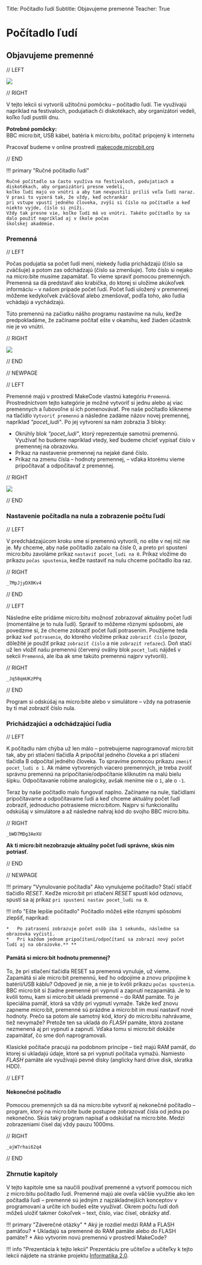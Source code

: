 Title:   Počítadlo ľudí
Subtitle:   Objavujeme premenné 
Teacher:	True

# Počítadlo ľudí
## Objavujeme premenné

// LEFT

![](images/pocitadlo_ludi.jpg)

// RIGHT

<div markdown="1" class="lection-desc">
V tejto lekcii si vytvoríš užitočnú pomôcku – počítadlo ľudí. Tie využívajú napríklad na festivaloch, podujatiach
či diskotékach, aby organizátori vedeli, koľko ľudí pustili dnu.
</div>

**Potrebné pomôcky:**  
BBC micro:bit, USB kábel, batéria k micro:bitu, počítač pripojený k internetu

Pracovať budeme v online prostredí [makecode.microbit.org](https://makecode.microbit.org/)

// END

!!! primary "Ručné počítadlo ľudí"

	Ručné počítadlo sa často využíva na festivaloch, podujatiach a diskotékach, aby organizátori presne vedeli,
	koľko ľudí majú vo vnútri a aby tam nevpustili príliš veľa ľudí naraz. V praxi to vyzerá tak, že vždy, keď ochrankár
	pri vstupe vpustí jedného človeka, zvýši si číslo na počítadle a keď niekto vyjde, číslo si zníži.
	Vždy tak presne vie, koľko ľudí má vo vnútri. Takéto počítadlo by sa dalo použiť napríklad aj v škole počas
	školskej akadémie.

### Premenná

// LEFT

Počas podujatia sa počet ľudí mení, niekedy ľudia prichádzajú (číslo sa zväčšuje)
a potom zas odchádzajú (číslo sa zmenšuje). Toto číslo si nejako na micro:bite musíme zapamätať.
To vieme spraviť pomocou premenných. Premenná sa dá predstaviť ako krabička, do ktorej si uložíme
akúkoľvek informáciu – v našom prípade počet ľudí. Počet ľudí uložený v premennej môžeme kedykoľvek
zväčšovať alebo zmenšovať, podľa toho, ako ľudia vchádajú a vychádzajú.

Túto premennú na začiatku nášho programu nastavíme na nulu, keďže predpokladáme,
že začíname počítať ešte v okamihu, keď žiaden účastník nie je vo vnútri.

// RIGHT

![](images/makecode_premenna.png)

// END

// NEWPAGE

// LEFT

Premenné majú v prostredí MakeCode vlastnú kategóriu `Premenná`. Prostredníctvom tejto kategórie je možné vytvoriť si jednu alebo aj viac
premennych a ľubovoľne si ich pomenovávať. Pre naše počítadlo klikneme na tlačidlo `Vytvoriť premennú`
a následne zadáme názov novej premennej, napríklad _"pocet_ludi"_.
Po jej vytvorení sa nám zobrazia 3 bloky:

*   Okrúhly blok _"pocet_ludi"_, ktorý reprezentuje samotnú premennú. Využívať ho budeme napríklad vtedy, keď budeme chcieť vypísať číslo v premennej na obrazovku. 
*   Príkaz na nastavenie premennej na nejaké dané číslo.
*   Príkaz na zmenu čísla – hodnoty premennej, – vďaka ktorému vieme pripočítavať a odpočítavať z premennej.


// RIGHT

![](images/makecode_premenna_2.png)

// END

### Nastavenie počítadla na nula a zobrazenie počtu ľudí

// LEFT

V predchádzajúcom kroku sme si premennú vytvorili, no ešte v nej nič nie je. My chceme, aby naše počítadlo začalo
na čísle 0, a preto pri spustení micro:bitu zavoláme príkaz `nastaviť pocet_ludi na 0`.
Príkaz vložíme do príkazu `počas spustenia`, keďže nastaviť na nulu chceme počítadlo iba raz.

// RIGHT

```makecode
_7MpJjyDX0Kv4
```

// END

// LEFT

Následne ešte pridáme micro:bitu možnosť zobrazovať aktuálny počet ľudí (momentálne je to nula ľudí).
Spraviť to môžeme rôznymi spôsobmi, ale povedzme si, že chceme zobraziť počet ľudí potrasením.
Použijeme teda príkaz `keď potrasenie`, do ktorého vložíme príkaz `zobraziť číslo` (pozor, dôležité je použiť
príkaz `zobraziť číslo` a nie `zobraziť reťazec`). Doň stačí už len vložiť našu premennú (červený oválny blok
`pocet_ludi` nájdeš v sekcii `Premenná`, ale iba ak sme takúto premennú najprv vytvorili).

// RIGHT

```makecode
_Jq58qmUKzPPq
```

// END

Program si odskúšaj na micro:bite alebo v simulátore – vždy na potrasenie by ti mal zobraziť číslo nula.


### Prichádzajúci a odchádzajúci ľudia

// LEFT

K počítadlu nám chýba už len málo – potrebujeme naprogramovať micro:bit tak, aby pri stlačení tlačidla A
pripočítal jedného človeka a pri stlačení tlačidla B odpočítal jedného človeka. To spravíme pomocou
príkazu `zmeniť pocet_ludi o 1`. Ak máme vytvorených viacero premenných, je treba zvoliť správnu premennú
na pripočítanie/odpočítanie kliknutím na malú bielu šípku. Odpočítavanie robíme analogicky,
avšak meníme nie o `1`, ale o `-1`.

Teraz by naše počítadlo malo fungovať naplno. Začíname na nule, tlačidlami pripočítavame a odpočítavame ľudí
a keď chceme aktuálny počet ľudí zobraziť, jednoducho potrasieme micro:bitom.
Najprv si funkcionalitu odskúšaj v simulátore a až následne nahraj kód do svojho BBC micro:bitu.


// RIGHT

```makecode
_bWD7MDg3AeXU
```

**Ak ti micro:bit nezobrazuje aktuálny počet ľudí správne, skús ním potriasť**.

// END



// NEWPAGE

!!! primary "Vynulovanie počítadla"
	Ako vynulujeme počítadlo? Stačí stlačiť tlačidlo _RESET_. Keďže micro:bit pri stlačení _RESET_ spustí kód odznovu,
	spustí sa aj príkaz `pri spustení nastav pocet_ludi na 0`. 

!!! info "Ešte lepšie počítadlo"
    Počítadlo môžeš ešte rôznymi spôsobmi zlepšiť, napríkad:

    *   Po zatrasení zobrazuje počet osôb iba 1 sekundu, následne sa obrazovka vyčistí.
    *   Pri každom jednom pripočítaní/odpočítaní sa zobrazí nový počet ľudí aj na obrazovke.** **



#### Pamätá si micro:bit hodnotu premennej?
To, že pri stlačení tlačidla RESET sa premenná vynuluje, už vieme. Zapamätá si ale micro:bit premennú,
keď ho odpojíme a znovu pripojíme k batérii/USB káblu? Odpoveď je nie, a nie je to kvôli príkazu
`počas spustenia`. BBC micro:bit si žiadne premenné pri vypnutí a zapnutí nezapamätá. Je to kvôli tomu, kam si micro:bit
ukladá premenné – do RAM pamäte. To je špeciálna pamäť, ktorá sa vždy pri vypnutí vymaže. Takže keď znovu zapneme
micro:bit, premenné sú prázdne a micro:bit im musí nastaviť nové hodnoty. Prečo sa potom ale samotný kód, ktorý do
micro:bitu nahrávame, tiež nevymaže? Pretože ten sa ukladá do _FLASH_ pamäte, ktorá zostane nezmenená aj pri vypnutí
a zapnutí. Vďaka tomu si micro:bit dokáže zapamätať, čo sme doň naprogramovali.

Klasické počítače pracujú na podobnom princípe – tiež majú RAM pamäť, do ktorej si ukladajú údaje, ktoré sa pri vypnutí
počítača vymažú. Namiesto _FLASH_ pamäte ale využívajú pevné disky (anglicky hard drive disk, skratka HDD).


// LEFT
#### Nekonečné počítadlo

Pomocou premenných sa dá na micro:bite vytvoriť aj nekonečné počítadlo – program, ktorý na micro:bite bude postupne
zobrazovať čísla od jedna po nekonečno. Skús taký program napísať a odskúšať na micro:bite.
Medzi zobrazeniami čísel daj vždy pauzu 1000ms.

// RIGHT

```makecode
_ajW7rhai62q4
```

// END
    
### Zhrnutie kapitoly
V tejto kapitole sme sa naučili používať premenné a vytvoriť pomocou nich z micro:bitu počítadlo ľudí. Premenné majú
ale oveľa väčšie využitie ako len počítadlá ľudí – premenné sú jedným z najzákladnejších konceptov v programovaní
a určite ich budeš ešte využívať. Okrem počtu ľudí doň môžeš uložiť takmer čokoľvek – text, číslo, viac čísel,
obrázky atď.

!!! primary "Záverečné otázky"
    *   Aký je rozdiel medzi RAM a FLASH pamäťou?
    *   Ukladajú sa premenné do RAM pamäte alebo do FLASH pamäte?
    *   Ako vytvorím novú premennú v prostredí MakeCode?

!!! info "Prezentácia k tejto lekcii"
    Prezentáciu pre učiteľov a učiteľky k tejto lekcii nájdete na stránke projektu [Informatika 2.0](https://informatika20.sk/).